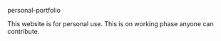 personal-portfolio


This website is for personal use.
This is on working phase anyone can contribute.
